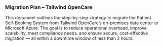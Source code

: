 ### Migration Plan – Tailwind OpenCare
This document outlines the step-by-step strategy to migrate the Patient Self-Booking System from Tailwind OpenCare’s on-premises data center to Microsoft Azure. The goal is to reduce operational overhead, improve scalability, meet compliance needs, and ensure secure, cost-effective migration — all within a downtime window of less than 2 hours.
